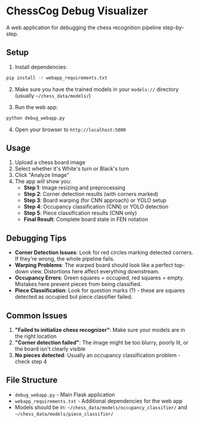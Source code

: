 # ChessCog Debug Visualizer

A web application for debugging the chess recognition pipeline step-by-step.

## Setup

1. Install dependencies:
```bash
pip install -r webapp_requirements.txt
```

2. Make sure you have the trained models in your `models://` directory (usually `~/chess_data/models/`)

3. Run the web app:
```bash
python debug_webapp.py
```

4. Open your browser to `http://localhost:5000`

## Usage

1. Upload a chess board image
2. Select whether it's White's turn or Black's turn  
3. Click "Analyze Image"
4. The app will show you:
   - **Step 1**: Image resizing and preprocessing
   - **Step 2**: Corner detection results (with corners marked)
   - **Step 3**: Board warping (for CNN approach) or YOLO setup
   - **Step 4**: Occupancy classification (CNN) or YOLO detection
   - **Step 5**: Piece classification results (CNN only)
   - **Final Result**: Complete board state in FEN notation

## Debugging Tips

- **Corner Detection Issues**: Look for red circles marking detected corners. If they're wrong, the whole pipeline fails.
- **Warping Problems**: The warped board should look like a perfect top-down view. Distortions here affect everything downstream.
- **Occupancy Errors**: Green squares = occupied, red squares = empty. Mistakes here prevent pieces from being classified.
- **Piece Classification**: Look for question marks (?) - these are squares detected as occupied but piece classifier failed.

## Common Issues

1. **"Failed to initialize chess recognizer"**: Make sure your models are in the right location
2. **"Corner detection failed"**: The image might be too blurry, poorly lit, or the board isn't clearly visible
3. **No pieces detected**: Usually an occupancy classification problem - check step 4

## File Structure

- `debug_webapp.py` - Main Flask application
- `webapp_requirements.txt` - Additional dependencies for the web app
- Models should be in: `~/chess_data/models/occupancy_classifier/` and `~/chess_data/models/piece_classifier/`
